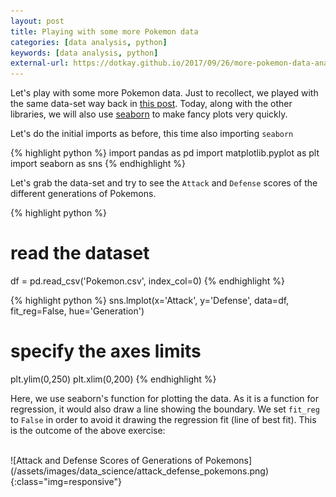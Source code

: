 ```yaml
---
layout: post
title: Playing with some more Pokemon data 
categories: [data analysis, python]
keywords: [data analysis, python]
external-url: https://dotkay.github.io/2017/09/26/more-pokemon-data-analysis
---
```


Let's play with some more Pokemon data. Just to recollect, we played with the same data-set way back in [this post](https://dotkay.github.io/2017/08/18/lets-play-with-some-pokemon-data-1). Today, along with the other libraries, we will also use [seaborn](https://seaborn.pydata.org/) to make fancy plots very quickly.

Let's do the initial imports as before, this time also importing `seaborn` 

{% highlight python %}
import pandas as pd
import matplotlib.pyplot as plt
import seaborn as sns
{% endhighlight %}

Let's grab the data-set and try to see the `Attack` and `Defense` scores of the different generations of Pokemons.

{% highlight python %}
# read the dataset
df = pd.read_csv('Pokemon.csv', index_col=0)
{% endhighlight %}

{% highlight python %}
sns.lmplot(x='Attack', y='Defense', data=df,
           fit_reg=False,
           hue='Generation')
# specify the axes limits
plt.ylim(0,250)
plt.xlim(0,200)
{% endhighlight %}

Here, we use seaborn's function for plotting the data. As it is a function for regression, it would also draw a line showing the boundary. We set `fit_reg` to `False` in order to avoid it drawing the regression fit (line of best fit). This is the outcome of the above exercise:

<br>
![Attack and Defense Scores of Generations of Pokemons](/assets/images/data_science/attack_defense_pokemons.png){:class="img=responsive"}